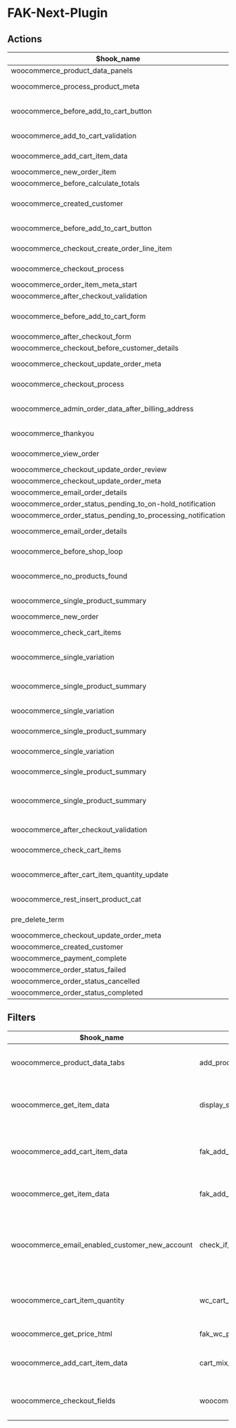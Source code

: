 # FAK-Next-Plugin

## Actions

| $hook_name  | $callback | $priority | $accepted_args |                         description                         |
| ----------- | --------- | --------- | -------------- | ----------------------------------------------------------- |
| woocommerce_product_data_panels | add_tab_fields | - | - | - |
| woocommerce_process_product_meta | save_options | - | - | save selected mix and match or optional products to meta data |
| woocommerce_before_add_to_cart_button | display_options_on_product_page | - | - | render product mix and match or optional products from backoffice (if exists) |
| woocommerce_add_to_cart_validation | validate_selected_options | 10 | 2 | validate selected options (mix and match / optional) |
| woocommerce_add_cart_item_data | save_selected_options | 10 | 2 | save selected options (mix and match/ optional in cart meta data) |
| woocommerce_new_order_item | display_selected_options_with_order_info | 1 | 3 | - |
| woocommerce_before_calculate_totals | add_option_price_on_checkout | 99 | - | - |
| woocommerce_created_customer | backoffice_user_pass | 10 | 3 | set user password from backoffice if exists (migration functionality) |
| woocommerce_before_add_to_cart_button | fak_external_comment_field | - | - | render comment form on WC single product page |
| woocommerce_checkout_create_order_line_item | fak_add_custom_order_line_item_meta | 10 | 4 | add comment (if exists) to order meta data |
| woocommerce_checkout_process | wc_minimum_order_amount | - | - | check if order sum >= 1 € (by default) |
| woocommerce_order_item_meta_start | thank_page_show_variables | 10 | 4 | show variable || mix and match products on order thank page |
| woocommerce_after_checkout_validation | woocommerce_after_checkout_validation_update | 9999 | 2 | - |
| woocommerce_before_add_to_cart_form | fak_before_add_to_cart_form | - | - | render variations or accessories products on WC single product page if enabled options |
| woocommerce_after_checkout_form | fak_oddt_datepicker_js | 10 | - | wp_enqueue_script datepicker.js |
| woocommerce_checkout_before_customer_details | fak_oddt_echo_fields | 10 | 1 | render delivery date time fields |
| woocommerce_checkout_update_order_meta | fak_oddt_save_meta | 10 | 1 | save selected date/time to order meata data |
| woocommerce_checkout_process | fak_oddt_validate | - | - | validate selected date/time values |
| woocommerce_admin_order_data_after_billing_address | fak_oddt_display_admin_order_meta | 10 | 1 | show selected date/time values in admin page after billing address |
| woocommerce_thankyou | fak_oddt_view_order_and_thankyou_page | 20 | - | show selected date/time values on thankyou page |
| woocommerce_view_order | fak_oddt_view_order_and_thankyou_page | 20 | - | show selected date/time values on view order page |
| woocommerce_checkout_update_order_review | fak_oddt_woocommerce_checkout_update_order_review | 10 | 1 | just update WC session |
| woocommerce_checkout_update_order_meta | woocommerce_checkout_update_order_meta_order_number | 10 | 2 | order number from backoffice |
| woocommerce_email_order_details | woocommerce_email_order_details_order_number | 1 | 4 |show backoffice order number |
| woocommerce_order_status_pending_to_on-hold_notification | set_fak_order_number | 10 | 2 | backoffice ON |
| woocommerce_order_status_pending_to_processing_notification | set_fak_order_number | 10 | 2 | backoffice ON |
| woocommerce_email_order_details | woocommerce_email_order_details_show_oddt_info | 2 | 4 | show order delivery date time in email |
| woocommerce_before_shop_loop | oddt_render_filters_form | 1 | - | render order delivery date time filter form |
| woocommerce_no_products_found | oddt_no_products_found | - | - | call woocommerce_before_shop_loop action |
| woocommerce_single_product_summary | replace_single_add_to_cart_button | 1 | - | check if product allow after filters (only if filters selected) |
| woocommerce_new_order | unset_session | - | - | just refresh session |
| woocommerce_check_cart_items | checkout_processing_time_message | - | - | product unavaliable after filters (show message) |
| woocommerce_single_variation | custom_product_button | 20 | - | replace add to cart button (only if product unavaliable after ODDt filters) |
| woocommerce_single_product_summary | custom_product_button | 30 | - | replace add to cart button (only if product unavaliable after ODDt filters) |
| woocommerce_single_variation | hurry_up_message | 20 | - | show hurry up message (only if use stock system) |
| woocommerce_single_product_summary | hurry_up_message | 20 | - | show hurry up message (only if use stock system) |
| woocommerce_single_variation | out_of_stock_message | 20 | - | show out of stock message (only if use stock system) |
| woocommerce_single_product_summary | out_of_stock_message | 30 | - | show out of stock message (only if use stock system) |
| woocommerce_single_product_summary | single_product_summary_validate | 1 | - | only if stock system is enabled: validate product, required subproducts, mix and match and variables subproducts |
| woocommerce_after_checkout_validation | checkout_stock_validation | 10 | 1 | stock system: validate all products in cart backend part |
| woocommerce_check_cart_items | checkout_stock_validation_view | - | - | stock system: validate all products in cart frontend part |
| woocommerce_after_cart_item_quantity_update | update_options_cart_item_data | 20 | 4 | stock system: revalidate all products in cart after change quantity products |
| woocommerce_rest_insert_product_cat | on_save_termmeta | 10 | 2 | update _category_last_update term meta |
| pre_delete_term | update_products_status | 10 | 2 | set products to draft if they have only 1 category and we deled it |
| woocommerce_checkout_update_order_meta | action_woocommerce_new_order | 1000 | 2 | send order to strapi |
| woocommerce_created_customer | action_woocommerce_created_customer | 10 | 3 | send order to strapi |
| woocommerce_payment_complete | action_payment_complete | 10 | 1 | send order to strapi |
| woocommerce_order_status_failed | action_order_status_cancelled | 10 | 1 | send order to strapi |
| woocommerce_order_status_cancelled | action_order_status_cancelled | 10 | 1 | send order to strapi |
| woocommerce_order_status_completed | action_order_status_completed | 10 | 1 | send order to strapi |

## Filters

| $hook_name  | $callback | $priority | $accepted_args |                         description                         |
| ----------- | --------- | --------- | -------------- | ----------------------------------------------------------- |
| woocommerce_product_data_tabs | add_product_tab | 99 | 1 | add new tab "custom options" |
| woocommerce_get_item_data | display_selected_options_on_checkout | 10 | 2 | render selecte options on checkout page |
| woocommerce_add_cart_item_data | fak_add_item_data | 10 | 3 | add value from comment form to cart item data |
| woocommerce_get_item_data | fak_add_item_meta | 10 | 2 | display information as meta on cart page |
| woocommerce_email_enabled_customer_new_account | check_if_need_send_email | 10 | 3 | not send email customers from backoffice after migration |
| woocommerce_cart_item_quantity | wc_cart_item_quantity | 10 | 3 | set product quantity from product meta data |
| woocommerce_get_price_html | fak_wc_price_per_piece | 100 | 2 | per piece text in price |
| woocommerce_add_cart_item_data | cart_mix_and_match_item | 10 | 4 | split mix and match products in cart |
| woocommerce_checkout_fields | woocommerce_checkout_fields_update | 9999 | - | just add class to billing fields |